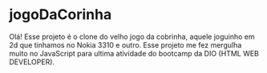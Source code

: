 # jogoDaCorinha

Olá!
Esse projeto é o clone do velho jogo da cobrinha, aquele joguinho em 2d que tinhamos no Nokia 3310 e outro. Esse projeto me fez mergulha muito no JavaScript para ultima atividade 
do bootcamp da DIO (HTML WEB DEVELOPER).
